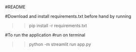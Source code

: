 #README

#Download and install requirements.txt before hand by running 
  >> pip install -r requirements.txt

#To run the application 
#run on terminal 
  >> python -m streamlit run app.py


